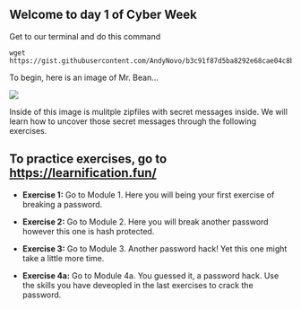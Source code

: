## Welcome to day 1 of Cyber Week

Get to our terminal and do this command

```
wget https://gist.githubusercontent.com/AndyNovo/b3c91f87d5ba8292e68cae04c8b8c8a1/raw/e8f7f716ecf7a0a7332a6fa07189d2b2867d6adb/myscript.py
```


To begin, here is an image of Mr. Bean...

[<img src="https://www.megabeets.net/uploads/1_image.jpg">](https://www.megabeets.net/uploads/1_image.jpg)

Inside of this image is mulitple zipfiles with secret messages inside. We will learn how to uncover those secret messages through the following exercises.


## To practice exercises, go to https://learnification.fun/

* **Exercise 1:** Go to Module 1. Here you will being your first exercise of breaking a password.

* **Exercise 2:** Go to Module 2. Here you will break another password however this one is hash protected.

* **Exercise 3:** Go to Module 3. Another password hack! Yet this one might take a little more time. 

* **Exercise 4a:** Go to Module 4a. You guessed it, a password hack. Use the skills you have deveopled in the last exercises to crack the password.







